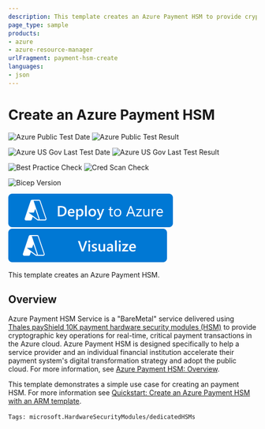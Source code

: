 ```yaml
---
description: This template creates an Azure Payment HSM to provide cryptographic key operations for real-time, critical payment transactions in the Azure cloud.
page_type: sample
products:
- azure
- azure-resource-manager
urlFragment: payment-hsm-create
languages:
- json
---
```

# Create an Azure Payment HSM

![Azure Public Test Date](https://azurequickstartsservice.blob.core.windows.net/badges/quickstarts/microsoft.hardwaresecuritymodules/payment-hsm-create/PublicLastTestDate.svg)
![Azure Public Test Result](https://azurequickstartsservice.blob.core.windows.net/badges/quickstarts/microsoft.hardwaresecuritymodules/payment-hsm-create/PublicDeployment.svg)

![Azure US Gov Last Test Date](https://azurequickstartsservice.blob.core.windows.net/badges/quickstarts/microsoft.hardwaresecuritymodules/payment-hsm-create/FairfaxLastTestDate.svg)
![Azure US Gov Last Test Result](https://azurequickstartsservice.blob.core.windows.net/badges/quickstarts/microsoft.hardwaresecuritymodules/payment-hsm-create/FairfaxDeployment.svg)

![Best Practice Check](https://azurequickstartsservice.blob.core.windows.net/badges/quickstarts/microsoft.hardwaresecuritymodules/payment-hsm-create/BestPracticeResult.svg)
![Cred Scan Check](https://azurequickstartsservice.blob.core.windows.net/badges/quickstarts/microsoft.hardwaresecuritymodules/payment-hsm-create/CredScanResult.svg)

![Bicep Version](https://azurequickstartsservice.blob.core.windows.net/badges/quickstarts/microsoft.hardwaresecuritymodules/payment-hsm-create/BicepVersion.svg)

[![Deploy To Azure](https://raw.githubusercontent.com/Azure/azure-quickstart-templates/master/1-CONTRIBUTION-GUIDE/images/deploytoazure.svg?sanitize=true)](https://portal.azure.com/#create/Microsoft.Template/uri/https%3A%2F%2Fraw.githubusercontent.com%2FAzure%2Fazure-quickstart-templates%2Fmaster%2Fquickstarts%2Fmicrosoft.hardwaresecuritymodules%2Fpayment-hsm-create%2Fazuredeploy.json)
[![Visualize](https://raw.githubusercontent.com/Azure/azure-quickstart-templates/master/1-CONTRIBUTION-GUIDE/images/visualizebutton.svg?sanitize=true)](http://armviz.io/#/?load=https%3A%2F%2Fraw.githubusercontent.com%2FAzure%2Fazure-quickstart-templates%2Fmaster%2Fquickstarts%2Fmicrosoft.hardwaresecuritymodules%2Fpayment-hsm-create%2Fazuredeploy.json)

This template creates an Azure Payment HSM.

## Overview

Azure Payment HSM Service is a "BareMetal" service delivered using [Thales payShield 10K payment hardware security modules (HSM)](https://cpl.thalesgroup.com/encryption/hardware-security-modules/payment-hsms/payshield-10k) to provide cryptographic key operations for real-time, critical payment transactions in the Azure cloud. Azure Payment HSM is designed specifically to help a service provider and an individual financial institution accelerate their payment system's digital transformation strategy and adopt the public cloud. For more information, see [Azure Payment HSM: Overview](/azure/payment-hsm/overview).

This template demonstrates a simple use case for creating an payment HSM. For more information see [Quickstart: Create an Azure Payment HSM with an ARM template](/azure/payment-hsm/quick-template).

`Tags: microsoft.HardwareSecurityModules/dedicatedHSMs`

